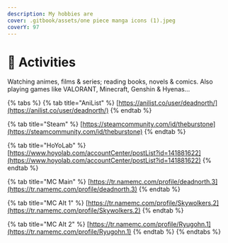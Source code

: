 ```yaml
---
description: My hobbies are
cover: .gitbook/assets/one piece manga icons (1).jpeg
coverY: 97
---
```


# 🎊 Activities

Watching animes, films & series; reading books, novels & comics. Also playing games like VALORANT, Minecraft, Genshin & Hyenas...



{% tabs %}
{% tab title="AniList" %}
[https://anilist.co/user/deadnorth/](https://anilist.co/user/deadnorth/)
{% endtab %}

{% tab title="Steam" %}
[https://steamcommunity.com/id/theburstone](https://steamcommunity.com/id/theburstone)
{% endtab %}

{% tab title="HoYoLab" %}
[https://www.hoyolab.com/accountCenter/postList?id=141881622](https://www.hoyolab.com/accountCenter/postList?id=141881622)
{% endtab %}

{% tab title="MC Main" %}
[https://tr.namemc.com/profile/deadnorth.3](https://tr.namemc.com/profile/deadnorth.3)
{% endtab %}

{% tab title="MC Alt 1" %}
[https://tr.namemc.com/profile/Skywolkers.2](https://tr.namemc.com/profile/Skywolkers.2)
{% endtab %}

{% tab title="MC Alt 2" %}
[https://tr.namemc.com/profile/Ryugohn.1](https://tr.namemc.com/profile/Ryugohn.1)
{% endtab %}
{% endtabs %}
